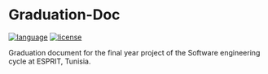 # Graduation-Doc
[![language](https://img.shields.io/badge/language-LaTeX-green.svg)](https://www.latex-project.org/)
[![license](https://img.shields.io/badge/license-MIT-blue.svg)](https://opensource.org/licenses/MIT)

Graduation document for the final year project of the Software engineering cycle at ESPRIT, Tunisia.
